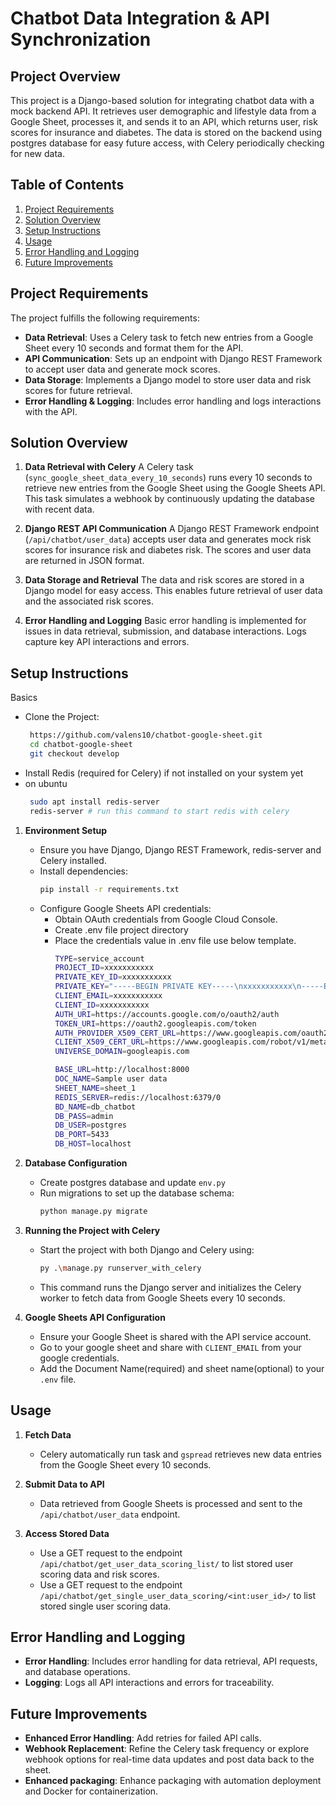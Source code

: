 
# Chatbot Data Integration & API Synchronization

## Project Overview
This project is a Django-based solution for integrating chatbot data with a mock backend API. It retrieves user demographic and lifestyle data from a Google Sheet, processes it, and sends it to an API, which returns user, risk scores for insurance and diabetes. The data is stored on the backend using postgres database for easy future access, with Celery periodically checking for new data.

## Table of Contents
1. [Project Requirements](#project-requirements)
2. [Solution Overview](#solution-overview)
3. [Setup Instructions](#setup-instructions)
4. [Usage](#usage)
5. [Error Handling and Logging](#error-handling-and-logging)
6. [Future Improvements](#future-improvements)

## Project Requirements
The project fulfills the following requirements:
- **Data Retrieval**: Uses a Celery task to fetch new entries from a Google Sheet every 10 seconds and format them for the API.
- **API Communication**: Sets up an endpoint with Django REST Framework to accept user data and generate mock scores.
- **Data Storage**: Implements a Django model to store user data and risk scores for future retrieval.
- **Error Handling & Logging**: Includes error handling and logs interactions with the API.

## Solution Overview

1. **Data Retrieval with Celery**
   A Celery task (`sync_google_sheet_data_every_10_seconds`) runs every 10 seconds to retrieve new entries from the Google Sheet using the Google Sheets API. This task simulates a webhook by continuously updating the database with recent data.

2. **Django REST API Communication**
   A Django REST Framework endpoint (`/api/chatbot/user_data`) accepts user data and generates mock risk scores for insurance risk and diabetes risk. The scores and user data are returned in JSON format.

3. **Data Storage and Retrieval**
   The data and risk scores are stored in a Django model for easy access. This enables future retrieval of user data and the associated risk scores.

4. **Error Handling and Logging**
   Basic error handling is implemented for issues in data retrieval, submission, and database interactions. Logs capture key API interactions and errors.

## Setup Instructions

Basics
- Clone the Project:
    ```bash
     https://github.com/valens10/chatbot-google-sheet.git
     cd chatbot-google-sheet
     git checkout develop
     ```
- Install Redis (required for Celery) if not installed on your system yet
- on ubuntu
    ```bash
     sudo apt install redis-server
     redis-server # run this command to start redis with celery
     ```

1. **Environment Setup**
   - Ensure you have Django, Django REST Framework, redis-server and Celery installed.
   - Install dependencies:
     ```bash
     pip install -r requirements.txt
     ```
   - Configure Google Sheets API credentials:
     - Obtain OAuth credentials from Google Cloud Console.
     - Create .env file project directory
     - Place the credentials value in .env file use below template.
        ```bash
        TYPE=service_account
        PROJECT_ID=xxxxxxxxxxx
        PRIVATE_KEY_ID=xxxxxxxxxxx
        PRIVATE_KEY="-----BEGIN PRIVATE KEY-----\nxxxxxxxxxxx\n-----END PRIVATE KEY-----\n"
        CLIENT_EMAIL=xxxxxxxxxxx
        CLIENT_ID=xxxxxxxxxxx
        AUTH_URI=https://accounts.google.com/o/oauth2/auth
        TOKEN_URI=https://oauth2.googleapis.com/token
        AUTH_PROVIDER_X509_CERT_URL=https://www.googleapis.com/oauth2/v1/certs
        CLIENT_X509_CERT_URL=https://www.googleapis.com/robot/v1/metadata/x509/xxxxxxxxxxx
        UNIVERSE_DOMAIN=googleapis.com

        BASE_URL=http://localhost:8000
        DOC_NAME=Sample user data
        SHEET_NAME=sheet_1
        REDIS_SERVER=redis://localhost:6379/0
        BD_NAME=db_chatbot
        DB_PASS=admin
        DB_USER=postgres
        DB_PORT=5433
        DB_HOST=localhost
        ```

2. **Database Configuration**
    - Create postgres database and update `env.py`
   - Run migrations to set up the database schema:
     ```bash
     python manage.py migrate
     ```

3. **Running the Project with Celery**
   - Start the project with both Django and Celery using:
     ```bash
     py .\manage.py runserver_with_celery
     ```
   - This command runs the Django server and initializes the Celery worker to fetch data from Google Sheets every 10 seconds.

4. **Google Sheets API Configuration**
   - Ensure your Google Sheet is shared with the API service account.
   - Go to your google sheet and share with `CLIENT_EMAIL` from your google credentials.
   - Add the Document Name(required) and sheet name(optional) to your `.env` file.

## Usage
1. **Fetch Data**  
   - Celery automatically run task and `gspread` retrieves new data entries from the Google Sheet every 10 seconds.

2. **Submit Data to API**
   - Data retrieved from Google Sheets is processed and sent to the `/api/chatbot/user_data` endpoint.

3. **Access Stored Data**
   - Use a GET request to the endpoint `/api/chatbot/get_user_data_scoring_list/` to list stored user scoring data and risk scores.
   - Use a GET request to the endpoint `/api/chatbot/get_single_user_data_scoring/<int:user_id>/` to list stored single user scoring data.

## Error Handling and Logging
- **Error Handling**: Includes error handling for data retrieval, API requests, and database operations.
- **Logging**: Logs all API interactions and errors for traceability.

## Future Improvements
- **Enhanced Error Handling**: Add retries for failed API calls.
- **Webhook Replacement**: Refine the Celery task frequency or explore webhook options for real-time data updates and post data back to the sheet.
- **Enhanced packaging**: Enhance packaging with automation deployment and Docker for containerization.
